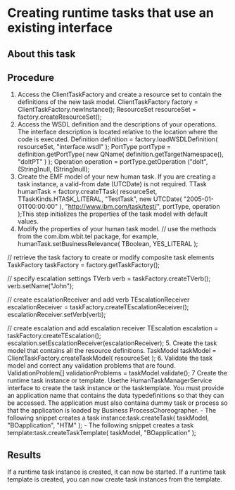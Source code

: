 <!-- image -->

# Creating runtime tasks that use an existing interface

## About this task

## Procedure

1. Access the ClientTaskFactory and create a resource set to contain
the definitions of the new task model. ClientTaskFactory factory = ClientTaskFactory.newInstance(); 
ResourceSet resourceSet = factory.createResourceSet();
2. Access the WSDL definition and the descriptions of your operations.
The interface description is located relative to the location where
the code is executed.
Definition definition = factory.loadWSDLDefinition( 
                          resourceSet, "interface.wsdl"  );
PortType portType = definition.getPortType( 
                     new QName( definition.getTargetNamespace(), "doItPT" ) );
Operation operation = portType.getOperation
                               ("doIt", (String)null, (String)null);
3. Create the EMF model of your new human task. If you
are creating a task instance, a valid-from date (UTCDate) is not required.
TTask humanTask = factory.createTTask( resourceSet, 
                                       TTaskKinds.HTASK\_LITERAL, 
                                       "TestTask", 
                                       new UTCDate( "2005-01-01T00:00:00" ), 
                                       "http://www.ibm.com/task/test/", 
                                       portType, 
                                       operation );This
step initializes the properties of the task model with default values.
4. Modify the properties of your human task model. // use the methods from the com.ibm.wbit.tel package, for example,
humanTask.setBusinessRelevance( TBoolean, YES\_LITERAL );

// retrieve the task factory to create or modify composite task elements
TaskFactory taskFactory = factory.getTaskFactory();

// specify escalation settings
TVerb verb = taskFactory.createTVerb();
verb.setName("John");

// create escalationReceiver and add verb
TEscalationReceiver escalationReceiver = 
                    taskFactory.createTEscalationReceiver();
escalationReceiver.setVerb(verb);

// create escalation and add escalation receiver 
TEscalation escalation = taskFactory.createTEscalation();
escalation.setEscalationReceiver(escalationReceiver);
5. Create the task model that contains all the resource definitions.
TaskModel taskModel = ClientTaskFactory.createTaskModel( resourceSet );
6. Validate the task model and correct any validation problems that
are found. ValidationProblem[] validationProblems = taskModel.validate();
7 Create the runtime task instance or template. Usethe HumanTaskManagerService interface to create the task instance or the tasktemplate. You must provide an application name that contains the data typedefinitions so that they can be accessed. The application must also containa dummy task or process so that the application is loaded by Business ProcessChoreographer.
    - The following snippet creates a task instance:task.createTask( taskModel, "BOapplication", "HTM" );
    - The following snippet creates a task template:task.createTaskTemplate( taskModel, "BOapplication" );

## Results

If a runtime task instance is created, it can now be started. If
a runtime task template is created, you can now create task instances from
the template.
